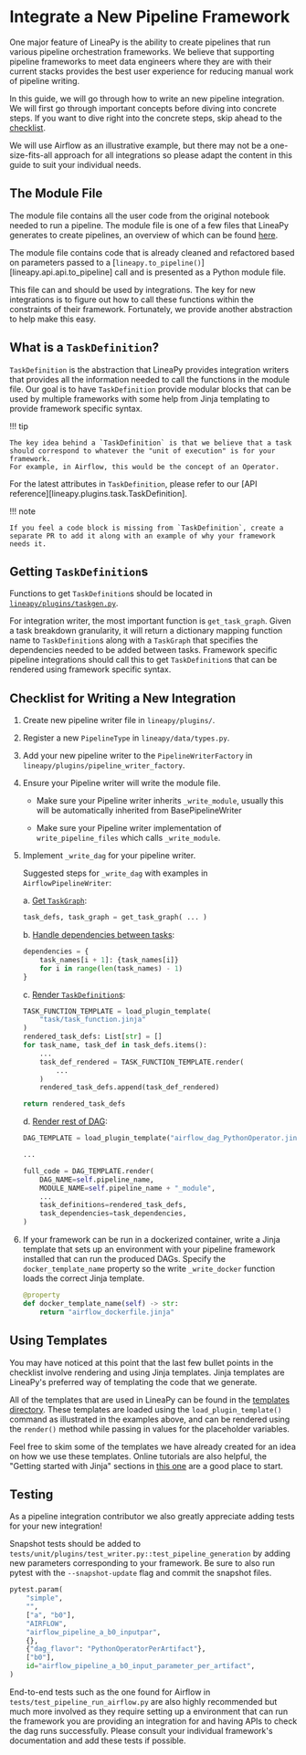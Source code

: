# Integrate a New Pipeline Framework

One major feature of LineaPy is the ability to create pipelines that run various pipeline orchestration frameworks.
We believe that supporting pipeline frameworks to meet data engineers where they are with their current stacks provides the best user experience for reducing manual work of pipeline writing.

In this guide, we will go through how to write an new pipeline integration. We will first go through important concepts before diving into concrete steps. If you want to dive right into the concrete steps, skip ahead to the [checklist](#checklist-for-writing-a-new-integration).

We will use Airflow as an illustrative example, but there may not be a one-size-fits-all approach for all integrations so please adapt the content in this guide to suit your individual needs.

## The Module File

The module file contains all the user code from the original notebook needed to run a pipeline. The module file is one of a few files that LineaPy generates to create pipelines, an overview of which can be found [here](../../usage/pipeline-building.md#airflow-example).

The module file contains code that is already cleaned and refactored based on parameters passed to a [`lineapy.to_pipeline()`][lineapy.api.api.to_pipeline] call and is presented as a Python module file. 

This file can and should be used by integrations. The key for new integrations is to figure out how to call these functions within the constraints of their framework. Fortunately, we provide another abstraction to help make this easy. 

## What is a `TaskDefinition`?

`TaskDefinition` is the abstraction that LineaPy provides integration writers that provides all the information needed to call the functions in the module file.
Our goal is to have `TaskDefinition` provide modular blocks that can be used by multiple frameworks with some help from Jinja templating to provide framework specific syntax. 

!!! tip

    The key idea behind a `TaskDefinition` is that we believe that a task should correspond to whatever the "unit of execution" is for your framework. 
    For example, in Airflow, this would be the concept of an Operator.

For the latest attributes in `TaskDefinition`, please refer to our [API reference][lineapy.plugins.task.TaskDefinition].

!!! note

    If you feel a code block is missing from `TaskDefinition`, create a separate PR to add it along with an example of why your framework needs it.

## Getting `TaskDefinition`s

Functions to get `TaskDefinition`s should be located in [`lineapy/plugins/taskgen.py`](https://github.com/LineaLabs/lineapy/blob/main/lineapy/plugins/taskgen.py).

For integration writer, the most important function is `get_task_graph`. Given a task breakdown granularity, it will return a dictionary mapping function name to `TaskDefinition`s along with a `TaskGraph` that specifies the dependencies needed to be added between tasks. 
Framework specific pipeline integrations should call this to get `TaskDefinition`s that can be rendered using framework specific syntax.

## Checklist for Writing a New Integration

1. Create new pipeline writer file in `lineapy/plugins/`.

2. Register a new `PipelineType` in `lineapy/data/types.py`.

3. Add your new pipeline writer to the `PipelineWriterFactory` in `lineapy/plugins/pipeline_writer_factory`.

4. Ensure your Pipeline writer will write the module file.

    * Make sure your Pipeline writer inherits `_write_module`, usually this will be automatically inherited from BasePipelineWriter

    * Make sure your Pipeline writer implementation of `write_pipeline_files` which calls `_write_module`. 

5. Implement `_write_dag` for your pipeline writer.

    Suggested steps for `_write_dag` with examples in `AirflowPipelineWriter`:

    a. [Get `TaskGraph`](https://github.com/LineaLabs/lineapy/blob/d3a0f533ee7a44a4002fbfb86faddd54429b84b5/lineapy/plugins/airflow_pipeline_writer.py#L159):

    ```python
    task_defs, task_graph = get_task_graph( ... )
    ```

    b. [Handle dependencies between tasks](https://github.com/LineaLabs/lineapy/blob/d3a0f533ee7a44a4002fbfb86faddd54429b84b5/lineapy/plugins/airflow_pipeline_writer.py#L185):
        
    ```python
    dependencies = {
        task_names[i + 1]: {task_names[i]}
        for i in range(len(task_names) - 1)
    }
    ```

    c. [Render `TaskDefinition`s](https://github.com/LineaLabs/lineapy/blob/d3a0f533ee7a44a4002fbfb86faddd54429b84b5/lineapy/plugins/airflow_pipeline_writer.py#L181):
        
    ```python
    TASK_FUNCTION_TEMPLATE = load_plugin_template(
        "task/task_function.jinja"
    )
    rendered_task_defs: List[str] = []
    for task_name, task_def in task_defs.items():
        ...
        task_def_rendered = TASK_FUNCTION_TEMPLATE.render( 
            ... 
        )
        rendered_task_defs.append(task_def_rendered)

    return rendered_task_defs
    ```

    d. [Render rest of DAG](https://github.com/LineaLabs/lineapy/blob/d3a0f533ee7a44a4002fbfb86faddd54429b84b5/lineapy/plugins/airflow_pipeline_writer.py#L204):

    ```python
    DAG_TEMPLATE = load_plugin_template("airflow_dag_PythonOperator.jinja")

    ...

    full_code = DAG_TEMPLATE.render(
        DAG_NAME=self.pipeline_name,
        MODULE_NAME=self.pipeline_name + "_module",
        ...
        task_definitions=rendered_task_defs,
        task_dependencies=task_dependencies,
    )
    ```

6. If your framework can be run in a dockerized container, write a Jinja template that sets up an environment with your pipeline framework installed that can run the produced DAGs. Specify the `docker_template_name` property so the write `_write_docker` function loads the correct Jinja template.

    ```python
    @property
    def docker_template_name(self) -> str:
        return "airflow_dockerfile.jinja"
    ```

## Using Templates

You may have noticed at this point that the last few bullet points in the checklist involve rendering and using Jinja templates. Jinja templates are LineaPy's preferred way of templating the code that we generate.

All of the templates that are used in LineaPy can be found in the [templates directory](https://github.com/LineaLabs/lineapy/tree/main/lineapy/plugins/jinja_templates). 
These templates are loaded using the `load_plugin_template()` command as illustrated in the examples above, and can be rendered using the `render()` method while passing in values for the placeholder variables.

Feel free to skim some of the templates we have already created for an idea on how we use these templates. Online tutorials are also helpful, the "Getting started with Jinja" sections in [this one](https://realpython.com/primer-on-jinja-templating/#get-started-with-jinja) are a good place to start.

## Testing

As a pipeline integration contributor we also greatly appreciate adding tests for your new integration!

Snapshot tests should be added to `tests/unit/plugins/test_writer.py::test_pipeline_generation` by adding new parameters corresponding to your framework.
Be sure to also run pytest with the `--snapshot-update` flag and commit the snapshot files.

```python title="Example pytest param to test Airflow framework on a simple pipeline"
pytest.param(
    "simple",
    "",
    ["a", "b0"],
    "AIRFLOW",
    "airflow_pipeline_a_b0_inputpar",
    {},
    {"dag_flavor": "PythonOperatorPerArtifact"},
    ["b0"],
    id="airflow_pipeline_a_b0_input_parameter_per_artifact",
)
```

End-to-end tests such as the one found for Airflow in `tests/test_pipeline_run_airflow.py` are also highly recommended but much more involved as they require setting up a environment that can run the framework you are providing an integration for and having APIs to check the dag runs successfully.
Please consult your individual framework's documentation and add these tests if possible.
